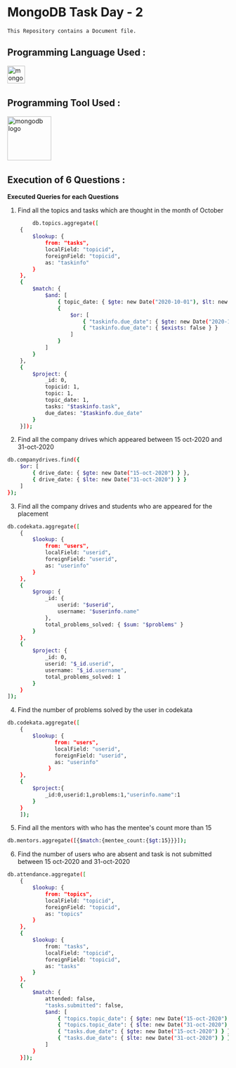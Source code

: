 # MongoDB Task Day - 2 

`This Repository contains a Document file.`  

## <h2 align="left">Programming Language Used :</h2>

<div align="left">
  <img src="https://img.shields.io/badge/MongoDB-%234ea94b.svg?style=for-the-badge&logo=mongodb&logoColor=white" height="40" alt="mongod logo"  />
  <img width="40" />
  </div>


## <h2 align="left">Programming Tool Used :</h2>

<div align="left">
  <img src="https://www.svgrepo.com/show/303232/mongodb-logo.svg" height="100" alt="mongodb logo"  />
  <img width="50" />
  </div>

## Execution of 6 Questions :

**Executed Queries for each Questions**

1. Find all the topics and tasks which are thought in the month of October 

```bash
        db.topics.aggregate([
    {
        $lookup: {
            from: "tasks",
            localField: "topicid",
            foreignField: "topicid",
            as: "taskinfo"
        }
    },
    {
        $match: {
            $and: [
                { topic_date: { $gte: new Date("2020-10-01"), $lt: new Date("2020-11-01") } },
                {
                    $or: [
                        { "taskinfo.due_date": { $gte: new Date("2020-10-01"), $lt: new Date("2020-11-01") } },
                        { "taskinfo.due_date": { $exists: false } }
                    ]
                }
            ]
        }
    },
    {
        $project: {
            _id: 0,
            topicid: 1,
            topic: 1,
            topic_date: 1,
            tasks: "$taskinfo.task",
            due_dates: "$taskinfo.due_date"
        }
    }]);

```

2. Find all the company drives which appeared between 15 oct-2020 and 31-oct-2020 

```bash
db.companydrives.find({
    $or: [
        { drive_date: { $gte: new Date("15-oct-2020") } },
        { drive_date: { $lte: new Date("31-oct-2020") } }
    ]
});

```

3. Find all the company drives and students who are appeared for the placement

```bash
db.codekata.aggregate([
    {
        $lookup: {
            from: "users",
            localField: "userid",
            foreignField: "userid",
            as: "userinfo"
        }
    },
    {
        $group: {
            _id: {
                userid: "$userid",
                username: "$userinfo.name"
            },
            total_problems_solved: { $sum: "$problems" }
        }
    },
    {
        $project: {
            _id: 0,
            userid: "$_id.userid",
            username: "$_id.username",
            total_problems_solved: 1
        }
    }
]);
```

4. Find the number of problems solved by the user in codekata

```bash
db.codekata.aggregate([
    {
        $lookup: {
               from: "users",
               localField: "userid",
               foreignField: "userid",
               as: "userinfo"
             }
    },
    {
        $project:{
            _id:0,userid:1,problems:1,"userinfo.name":1
        }
    }
    ]);
```

5. Find all the mentors with who has the mentee's count more than 15

```bash
db.mentors.aggregate([{$match:{mentee_count:{$gt:15}}}]);

```

6. Find the number of users who are absent and task is not submitted  between 15 oct-2020 and 31-oct-2020

```bash
db.attendance.aggregate([
    {
        $lookup: {
            from: "topics",
            localField: "topicid",
            foreignField: "topicid",
            as: "topics"
        }
    },
    {
        $lookup: {
            from: "tasks",
            localField: "topicid",
            foreignField: "topicid",
            as: "tasks"
        }
    },
    {
        $match: {
            attended: false,
            "tasks.submitted": false,
            $and: [
                { "topics.topic_date": { $gte: new Date("15-oct-2020") } },
                { "topics.topic_date": { $lte: new Date("31-oct-2020") } },
                { "tasks.due_date": { $gte: new Date("15-oct-2020") } },
                { "tasks.due_date": { $lte: new Date("31-oct-2020") } }
            ]
        }
    }]);
```